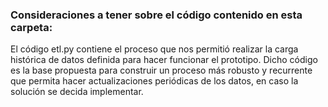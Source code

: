### Consideraciones a tener sobre el código contenido en esta carpeta:

El código etl.py contiene el proceso que nos permitió realizar la carga histórica de datos definida para hacer funcionar el prototipo. Dicho código es la base propuesta para construir un proceso más robusto y recurrente que permita hacer actualizaciones periódicas de los datos, en caso la solución se decida implementar.
